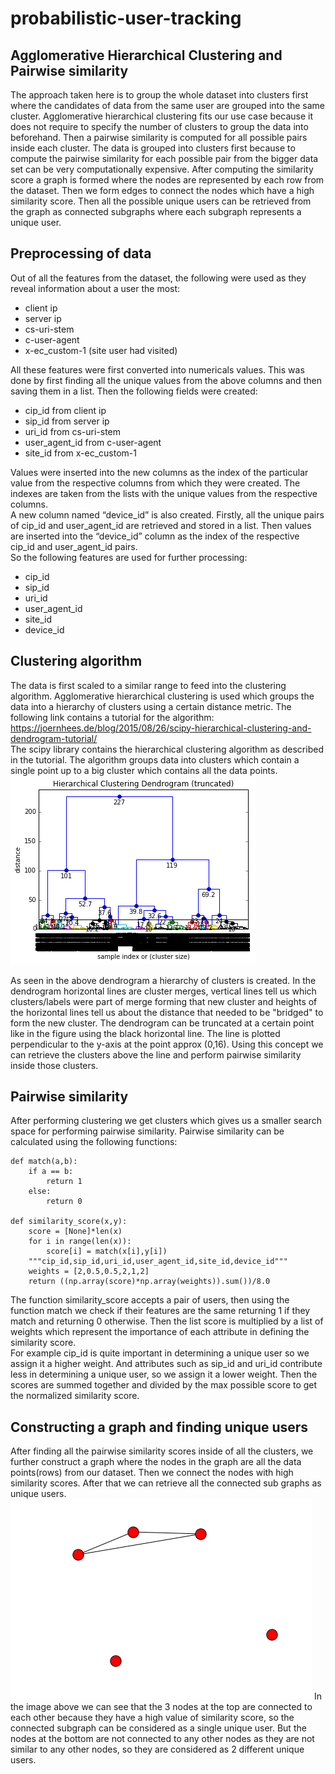# probabilistic-user-tracking
## Agglomerative Hierarchical Clustering and Pairwise similarity
The approach taken here is to group the whole dataset into clusters first where the candidates of data from the same user are grouped into the same cluster. Agglomerative hierarchical clustering fits our use case because it does not require to specify the number of clusters to group the data into beforehand. Then a pairwise similarity is computed for all possible pairs inside each cluster. The data is grouped into clusters first because to compute the pairwise similarity for each possible pair from the bigger data set can be very computationally expensive. After computing the similarity score a graph is formed where the nodes are represented by each row from the dataset. Then we form edges to connect the nodes which have a high similarity score. Then all the possible unique users can be retrieved from the graph as connected subgraphs where each subgraph represents a unique user.  <br>
## Preprocessing of data
Out of all the features from the dataset, the following were used as they reveal information about a user the most:
* client ip
* server ip
* cs-uri-stem
* c-user-agent
* x-ec_custom-1 (site user had visited)

All these features were first converted into numericals values. This was done by first finding all the unique values from the above columns and then saving them in a list. Then the following fields were created:
* cip_id from client ip
* sip_id from server ip
* uri_id from cs-uri-stem
* user_agent_id from c-user-agent
* site_id from x-ec_custom-1

Values were inserted into the new columns as the index of the particular value from the respective columns from which they were created. The indexes are taken from the lists with the unique values from the respective columns.<br>
A new column named “device_id” is also created. Firstly, all the unique pairs of cip_id and user_agent_id are retrieved and stored in a list. Then values are inserted into the “device_id” column as the index of the respective cip_id and user_agent_id pairs.<br>
So the following features are used for further processing:<br>
* cip_id
* sip_id
* uri_id
* user_agent_id
* site_id
* device_id

## Clustering algorithm
The data is first scaled to a similar range to feed into the clustering algorithm. Agglomerative hierarchical clustering is used which groups the data into a hierarchy of clusters using a certain distance metric. The following link contains a tutorial for the algorithm: https://joernhees.de/blog/2015/08/26/scipy-hierarchical-clustering-and-dendrogram-tutorial/<br>
The scipy library contains the hierarchical clustering algorithm as described in the tutorial. 
The algorithm groups data into clusters which contain a single point up to a big cluster which contains all the data points.  
![alt text](https://github.com/sukrit-uba/probabilistic-user-tracking/blob/master/dendrogram2.png "Logo Title Text 1")

As seen in the above dendrogram a hierarchy of clusters is created. In the dendrogram horizontal lines are cluster merges, vertical lines tell us which clusters/labels were part of merge forming that new cluster and heights of the horizontal lines tell us about the distance that needed to be "bridged" to form the new cluster. The dendrogram can be truncated at a certain point like in the figure using the black horizontal line. The line is plotted perpendicular to the y-axis at the point approx (0,16). Using this concept we can retrieve the clusters above the line and perform pairwise similarity inside those clusters.

## Pairwise similarity
After performing clustering we get clusters which gives us a smaller search space for performing pairwise similarity. Pairwise similarity can be calculated using the following functions:<br>
```
def match(a,b):
    if a == b:
        return 1
    else:
        return 0
        
def similarity_score(x,y):
    score = [None]*len(x)
    for i in range(len(x)):
        score[i] = match(x[i],y[i])
    """cip_id,sip_id,uri_id,user_agent_id,site_id,device_id"""    
    weights = [2,0.5,0.5,2,1,2] 
    return ((np.array(score)*np.array(weights)).sum())/8.0
```
The function similarity_score accepts a pair of users, then using the function match we check if their features are the same returning 1 if they match and returning 0 otherwise. Then the list score is multiplied by a list of weights which represent the importance of each attribute in defining the similarity score.<br>
For example cip_id is quite important in determining a unique user so we assign it a higher weight. And attributes such as sip_id and uri_id contribute less in determining a unique user, so we assign it a lower weight. Then the scores are summed together and divided by the max possible score to get the normalized similarity score.<br>

## Constructing a graph and finding unique users
After finding all the pairwise similarity scores inside of all the clusters, we further construct a graph where the nodes in the graph are all the data points(rows) from our dataset. Then we connect the nodes with high similarity scores. After that we can retrieve all the connected sub graphs as unique users. 
![alt text](https://github.com/sukrit-uba/probabilistic-user-tracking/blob/master/graph.png "Logo Title Text 1")
In the image above we can see that the 3 nodes at the top are connected to each other because they have a high value of similarity score, so the connected subgraph can be considered as a single unique user. 
But the nodes at the bottom are not connected to any other nodes as they are not similar to any other nodes, so they are considered as 2 different unique users. 
